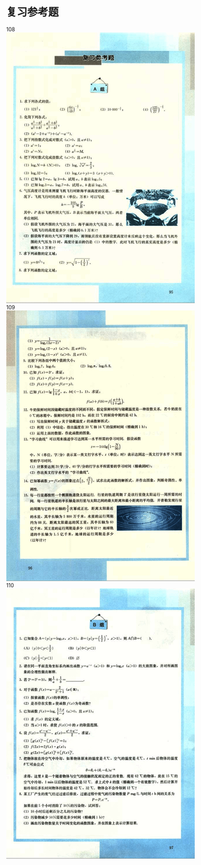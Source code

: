 # 复习参考题

108
![108](../../book/人教版高中数学A版必修1/人教版高中数学A版必修1_108.png)
109
![109](../../book/人教版高中数学A版必修1/人教版高中数学A版必修1_109.png)
110
![110](../../book/人教版高中数学A版必修1/人教版高中数学A版必修1_110.png)
